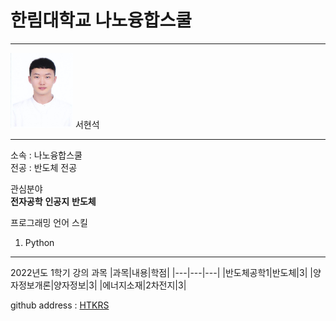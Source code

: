 # 한림대학교 나노융합스쿨 
---
<img src=shs.jpg height=120 width=100>
서현석   

---   

소속 : 나노융합스쿨   
전공 : 반도체 전공   

관심분야   
**전자공학**
**인공지**
**반도체**   

프로그래밍 언어 스킬
1. Python   



--------------

2022년도 1학기 강의 과목
|과목|내용|학점|
|---|---|---|
|반도체공학1|반도체|3|
|양자정보개론|양자정보|3|
|에너지소재|2차전지|3|


github address : [HTKRS][github]   

[github]:http://github.com/HTKRS
